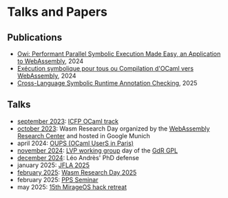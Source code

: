 # Talks and Papers

## Publications

- [Owi: Performant Parallel Symbolic Execution Made Easy, an Application to WebAssembly], 2024
- [Exécution symbolique pour tous ou Compilation d'OCaml vers WebAssembly], 2024
- [Cross-Language Symbolic Runtime Annotation Checking], 2025

## Talks

- [september 2023]: [ICFP OCaml track]
- [october 2023]: Wasm Research Day organized by the [WebAssembly Research Center] and hosted in Google Munich
- april 2024: [OUPS (OCaml UserS in Paris)]
- [november 2024]: [LVP working group] day of the [GdR GPL]
- [december 2024]: Léo Andrès' PhD defense
- january 2025: [JFLA 2025]
- [february 2025]: [Wasm Research Day 2025]
- february 2025: [PPS Seminar]
- may 2025: [15th MirageOS hack retreat]


[Cross-Language Symbolic Runtime Annotation Checking]: https://inria.hal.science/hal-04798756/file/cross_language_symbolic_runtime_annotation_checking.pdf
[Exécution symbolique pour tous ou Compilation d'OCaml vers WebAssembly]: https://fs.zapashcanon.fr/pdf/manuscrit_these_leo_andres.pdf
[Owi: Performant Parallel Symbolic Execution Made Easy, an Application to WebAssembly]: https://hal.science/hal-04627413

[september 2023]: https://youtu.be/IM76cMP3Eqo
[october 2023]: https://youtu.be/os_pknmiqmU
[november 2024]: https://groupes.renater.fr/wiki/lvp/public/journee_lvp_novembre2024
[december 2024]: https://fs.zapashcanon.fr/mp4/phd_defense.mp4
[february 2025]: https://youtu.be/x6V-NJ9agjg

[15th MirageOS hack retreat]: https://retreat.mirage.io
[JFLA 2025]: https://jfla.inria.fr/jfla2025.html
[GdR GPL]: https://gdr-gpl.cnrs.fr/
[ICFP OCaml track]: https://icfp23.sigplan.org/home/ocaml-2023
[LVP working group]: https://gdrgpl.myxwiki.org/xwiki/bin/view/Main/GTs/GT%20Langages%20et%20v%C3%A9rification%20de%20programmes%20(LVP)
[OUPS (OCaml UserS in Paris)]: https://oups.frama.io
[PPS Seminar]: https://www.irif.fr/seminaires/pps/index
[WebAssembly Research Center]: https://www.cs.cmu.edu/wrc
[Wasm Research Day 2025]: https://www.cs.cmu.edu/~wasm/wasm-research-day-2025.html
